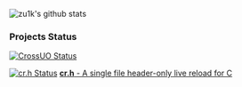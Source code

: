 ![zu1k's github stats](https://github-readme-stats.vercel.app/api?username=fungos&count_private=true&show_icons=true)

### Projects Status

[![CrossUO Status](https://github.com/crossuo/crossuo/actions/workflows/build.yml/badge.svg)](https://github.com/crossuo/crossuo/actions/workflows/build.yml)

[![cr.h Status](https://travis-ci.org/fungos/cr.svg?branch=master)](https://travis-ci.org/fungos/cr) [**cr.h** - A single file header-only live reload for C](https://github.com/fungos/cr)

